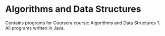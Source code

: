 # Algorithms and Data Structures
Contains programs for Coursera course: Algorithms and Data Structures 1.
All programs written in Java.

